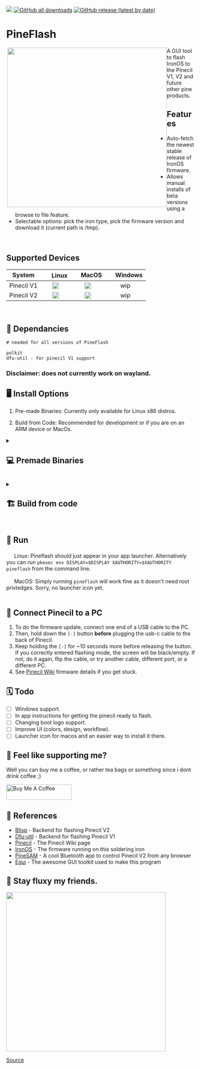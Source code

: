 <a href="https://github.com/River-Mochi/PineFlash#pineflash"><img src="https://hits.seeyoufarm.com/api/count/incr/badge.svg?url=https%3A%2F%2Fgithub.com%2FSpagett1%2FPineFlash&count_bg=%23187BC0&title_bg=%23555555&icon=&icon_color=%23E7E7E7&title=hits&edge_flat=true"/></a>
[![GitHub all downloads](https://img.shields.io/github/downloads/spagett1/pineflash/total?color=187BC0&style=flat-square)](https://github.com/Spagett1/PineFlash/releases/tag/0.3.0)
[![GitHub release (latest by date)](https://img.shields.io/github/v/release/spagett1/pineflash?color=187BC0&style=flat-square)](https://github.com/Spagett1/PineFlash/releases/tag/0.3.0)

# PineFlash

<img src="https://user-images.githubusercontent.com/77225642/229287961-066faac2-5470-4dce-823e-9137dd331fee.png" align="right" width="425" style="float:left">
A GUI tool to flash IronOS to the Pinecil V1, V2 and future other pine products.  

## Features
* Auto-fetch the newest stable release of IronOS firmware.
* Allows manual installs of beta versions using a browse to file feature.
* Selectable options: pick the iron type, pick the firmware version and download it (current path is /tmp).

<br clear="both" />

## Supported Devices 
 | System  |<img width="17" src="https://cdn.simpleicons.org/Linux/4E5EE4" /> Linux  | <img width="15" src="https://cdn.simpleicons.org/Apple/4E5EE4" /> MacOS|  <img width="15" src="https://cdn.simpleicons.org/Windows11/4E5EE4" /> Windows|
 | :-----: | :-----: | :-----: | :-----: |
 | Pinecil V1 |<img width="18" src="https://cdn.simpleicons.org/cachet/187BC0" />|<img width="18" src="https://cdn.simpleicons.org/cachet/187BC0" />| wip  |
 | Pinecil V2 | <img width="18" src="https://cdn.simpleicons.org/cachet/187BC0" />   | <img width="18" src="https://cdn.simpleicons.org/cachet/187BC0" />  |  wip  |
<br clear="both" />

## :bookmark_tabs: Dependancies


```
# needed for all versions of PineFlash

polkit
dfu-util - for pinecil V1 support
```
### Disclaimer: does not currently work on wayland.


## :desktop_computer: Install Options

1. Pre-made Binaries: Currently only available for Linux x86 distros.

2. Build from Code: Recommended for development or if you are on an ARM device or MacOs.


<details>
  <summary>
   
## :computer: Premade Binaries 
 </summary>
 
### <img width="17" src="https://cdn.simpleicons.org/ArchLinux/4E5EE4" /> Arch based distros (Arch, Artix, Manjaro, Endeavor)

Head over to [releases](https://github.com/Spagett1/PineFlash/releases).

Download the latest .tar.zst file.

Then simply run.
```
sudo pacman -U ./pineflash-*-x86.tar.zst 
```

### <img width="17" src="https://cdn.simpleicons.org/Linux/4E5EE4" /> Other Linux x86 distro's. 

Make sure you have the needed [dependancies](https://github.com/Spagett1/PineFlash/releases) installed

Download the latest pineflash_linux_x86_<version>.zip file from the [releases page](https://github.com/Spagett1/PineFlash/releases).

Then extract and install it.
```
unzip ./pineflash_linux_x86_*.zip
sudo cp -r usr/* /usr/
```

</details>
<div style="clear:both;">&nbsp;</div>

 
<details>
  <summary>
   
## :building_construction: Build from code 
 </summary>


This is the same PineFlash as the pre-made binaries [here](https://github.com/Spagett1/PineFlash/releases/). Install this if the binaries do not support your architecture or you have dev purposes.

### :bookmark_tabs: Build Dependancies


Install these if you don't have them (not needed if using the PKGBUILD).
```
git
rust
cmake
polkit
gtk3 (arch based distros) / libgtk-3-dev (debian based distros)
dfu-util - for pinecil V1 support
```
<details>
  <summary>
   
### :toolbox: Build Option 1, handy scripts
 </summary>
 
Use the handy scripts will compile and install PineFlash for you.

(Sorry if you are on Mac you need to build it manually, find instructions for that [here](https://github.com/Spagett1/PineFlash/edit/master/README.md#man_factory_worker-build-option-2-manual-build))

### <img width="17" src="https://cdn.simpleicons.org/Linux/4E5EE4" /> Build Linux from script.
1. To build from source code, first install build dependencies.
2. Extract the source code tar.gz from the newest Assets in [releases here](https://github.com/Spagett1/PineFlash/releases/)
3. Run the `generic_linux_install.sh` file which will build and install Pineflash.

### <img width="17" src="https://cdn.simpleicons.org/archlinux/4E5EE4" />  Build on Arch based distro's (Arch, Artix, Manjaro, Endeavor, Arch Arm, etc.) 
1. All dependancies will be handled by the PKGBUILD
2. You can use the PKGBUILD which will handle everything for you.
3. Just run `makepkg -si` in the main directory to build and install it.
</details>
<div style="clear:both;">&nbsp;</div>


<details>
  <summary>
   
### :man_factory_worker: Build Option 2, manual build
 </summary>

Old school style, this is recommended if you have issues with the scripts or want to help develop PineFlash.
 
This is also currently the only way to install for MacOs
 
1. Install all the dependencies.

2. download the git submodules 
```
git submodule update --init --recursive
```
3. build blisp which is needed for pinecil V2 support 
```
cd blisp
mkdir build
cd build
cmake -DBLISP_BUILD_CLI=ON ..
cmake --build .
sudo mv ./tools/blisp/blisp /usr/bin/ #Or some other global path.
```
:dart: Important: Don't forget to add blisp to your path

4. Then build pineflash itself
```
cargo build --release
```
5. The resulting binary will be in `target/release/pineflash`, this can be moved into your path (`/usr/bin/pineflash`) or just run as a portable executable.

6. Then copy the Pineflash.desktop file to `/usr/share/applications` and copy `assets/pine64logo.png` to `/usr/share/pixmaps` for the shortcut to show up in launchers. (This does not apply to MacOs, you will have to run pineflash from the terminal for now, sorry.)

7. On linux, root permissions are needed for dfu-util and blisp if running from the terminal. In order to solve this you need to run the program with the following command  
`pkexec env DISPLAY=$DISPLAY XAUTHORITY=$XAUTHORITY pineflash`.   
If you use the Gui app, then don't worry about it. It's already in the .desktop file and not necessary.

</details>
<div style="clear:both;">&nbsp;</div>
 
 
</details>
<div style="clear:both;">&nbsp;</div>

## :runner: Run 

<img width="17" src="https://cdn.simpleicons.org/Linux/4E5EE4" /> Linux: Pineflash should just appear in your app launcher. Alternatively you can run `pkexec env DISPLAY=$DISPLAY XAUTHORITY=$XAUTHORITY pineflash` from the command line.

<img width="17" src="https://cdn.simpleicons.org/Apple/4E5EE4" /> MacOS: Simply running `pineflash` will work fine as it doesn't need root privledges. Sorry, no launcher icon yet. 
<br><br>

 
 ## :electric_plug: Connect Pinecil to a PC

1. To do the firmware update, connect one end of a USB cable to the PC.
2. Then, hold down the `[-]` button **before** plugging the usb-c cable to the back of Pinecil.
3. Keep holding the `[-]` for ~10 seconds more before releasing the button. If you correctly entered flashing mode, the screen will be black/empty. If not, do it again, flip the cable, or try another cable, different port, or a different PC.
4. See [Pinecil Wiki](https://wiki.pine64.org/wiki/Pinecil_Firmware) firmware details if you get stuck.
 
## :spiral_calendar: Todo

- [ ] Windows support.
- [ ] In app instructions for getting the pinecil ready to flash.
- [ ] Changing boot logo support.
- [ ] Improve UI (colors, design, workflow).
- [ ] Launcher icon for macos and an easier way to install it there.

## :tea: Feel like supporting me?

Well you can buy me a coffee, or rather tea bags or something since i dont drink coffee ;)

<a href="https://www.buymeacoffee.com/spagett" target="_blank"><img src="https://cdn.buymeacoffee.com/buttons/default-orange.png" alt="Buy Me A Coffee" height="41" width="174"></a>

## :book: References

- [Blisp](https://github.com/pine64/blisp) - Backend for flashing Pinecil V2
- [Dfu-util](https://dfu-util.sourceforge.net/) - Backend for flashing Pinecil V1
- [Pinecil](https://wiki.pine64.org/wiki/Pinecil) - The Pinecil Wiki page
- [IronOS](https://github.com/Ralim/IronOS) - The firmware running on this soldering iron
- [PineSAM](https://github.com/builder555/PineSAM) - A cool Bluetooth app to control Pinecil V2 from any browser
- [Egui](https://github.com/emilk/egui) - The awesome GUI toolkit used to make this program
 
 ## :dash: Stay fluxy my friends.
 <img src="https://user-images.githubusercontent.com/77225642/229288128-e6993505-47a2-4437-92cf-7b2a5de10677.png" width="425">
 
[Source](https://www.reddit.com/r/PINE64official/comments/xk9vxu/most_interesting_man_in_the_world_i_dont_always/)
